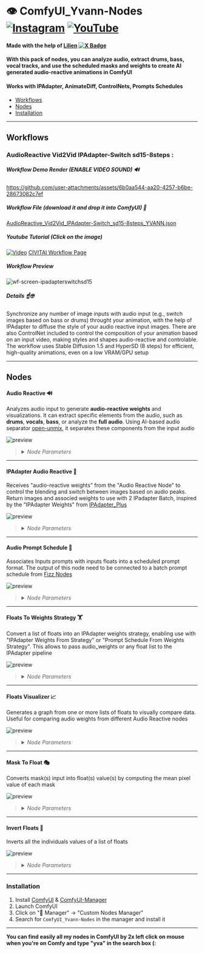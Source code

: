 # 👁️ ComfyUI_Yvann-Nodes  [![Instagram](https://img.shields.io/badge/yvann.mp4-white?style=for-the-badge&logo=instagram&logoColor=E4405F)](https://www.instagram.com/yvann.mp4/) [![YouTube](https://img.shields.io/badge/yvann.mp4-white?style=for-the-badge&logo=youtube&logoColor=FF0000)](https://www.youtube.com/channel/yvann.mp4)

#### Made with the help of [Lilien](https://github.com/Lilien86) [![X Badge](https://img.shields.io/badge/lilien.rig-white?style=flat&logo=x&logoColor=black)](https://x.com/Lilien_RIG)

#### **With this pack of nodes, you can analyze audio, extract drums, bass, vocal tracks, and use the scheduled masks and weights to create AI generated audio-reactive animations in ComfyUI**

#### **Works with IPAdapter, AnimateDiff, ControlNets, Prompts Schedules**

- [Workflows](#Workflows)
- [Nodes](#Nodes)
- [Installation](#Installation)

--- 

## Workflows

### AudioReactive Vid2Vid IPAdapter-Switch sd15-8steps :

##### Workflow Demo Render *(ENABLE VIDEO SOUND)* 🔊

https://github.com/user-attachments/assets/6b0aa544-aa20-4257-b6be-28673082c7ef

##### Workflow File (download it and drop it into ComfyUI) 📜
[AudioReactive_Vid2Vid_IPAdapter-Switch_sd15-8steps_YVANN.json](./AudioReactive_Workflows/AudioReactive_Vid2Vid_IPAdapter-Switch_sd15-8steps_YVANN.json)


##### Youtube Tutorial (Click on the image)
[![Video](https://img.youtube.com/vi/Gb4IESsiiJo/maxresdefault.jpg)](https://www.youtube.com/live/Gb4IESsiiJo?si=rFdOwKaFhnHxZCba)
[CIVITAI Workflow Page](https://civitai.com/models/867298)
##### Workflow Preview
![wf-screen-ipadapterswitchsd15](assets/wf_previews/Preview_AudioReactive_Vid2Vid_IPAdapter-Switch_sd15-8steps_YVANN.png)

##### Details ☝️🤓
Synchronize any number of image inputs with audio input (e.g., switch images based on bass or drums) throught your animation, with the help of IPAdapter to diffuse the style of your audio reactive input images. There are also ControlNet included to control the composition of your animation based on an input video, making styles and shapes audio-reactive and controlable. The workflow uses Stable Diffusion 1.5 and HyperSD (8 steps) for efficient, high-quality animations, even on a low VRAM/GPU setup

---
## Nodes

#### Audio Reactive 🔊

Analyzes audio input to generate **audio-reactive weights** and visualizations. It can extract specific elements from the audio, such as **drums**, **vocals**, **bass**, or analyze the **full audio**. Using AI-based audio separator [open-unmix](https://github.com/sigsep/open-unmix-pytorch), it separates these components from the input audio

![preview](assets/nodes_previews/AudioReactive_node_solo.png)

><details>
>  <summary><i>Node Parameters</i></summary>
>
>  - **batch_size**: The number of audio frames to process
>  - **fps**: Frames per second for processing audio weights, the output of your animation need to have the same fps to be correctly synchronized
>  - **audio**: Input audio file
>  - **analysis_mode**: Selects the audio component to analyze (**Drums Only**, **Full Audio**, **Vocals Only**, **Bass Only**, **Other Audio**). This analysis is performed using AI-based audio separation models (open-unmix)
>  - **threshold**: Filters the audio weights based on sound intensity (only values above the threshold pass through)
>  - **add**: Adds a constant value to all the weights
>  - **smooth**: Smoothing factor to reduce sharp transitions between weights
>  - **multiply**: Multiplication factor to amplify the weights
>  - **add_range**: Expands the range of the weights to control output dynamic range
>  - **invert_weights**: Inverts the audio weights
>
>  **Outputs**:
>  - **graph_audio**: An image displaying a graph of the audio weights over time, representing the variation in intensity across the analyzed frames
>  - **processed_audio**: The separated or processed audio (e.g., drums, vocals) used in the analysis
>  - **original_audio**: The original audio input without modifications
>  - **audio_weights**: A float list of audio-reactive weights based on the processed audio
>
></details>

---

#### IPAdapter Audio Reactive 🎵

Receives "audio-reactive weights" from the "Audio Reactive Node" to control the blending and switch between images based on audio peaks. Return images and associed weights to use with 2 IPadapter Batch, inspired by the "IPAdapter Weights" from [IPAdapter_Plus](https://github.com/cubiq/ComfyUI_IPAdapter_plus)

![preview](assets/nodes_previews/IPAdapter_AudioReactive_Solo.png)

><details>
>  <summary><i>Node Parameters</i></summary>
>
>  - **images**: A batch of images used as sources for transitions, each images switch when a peak occurs in the audio (when you see a red dots in the graph)
>  - **audio_weights**: A list of audio-reactive weights used to control image blending, received from "Audio Reactive Node"
>  - **timing**: Timing function for blending, each mode smooth the weights in a differents way, to understand what they're doing just display the audio weights you will see differents smoothed values
>  - **transition_frames**: The number of frames over which to blend between images, I recommend lower low values when you have a low frame rate and high value when you have a high frame rate
>  - **threshold**: The minimum height required for a peak in the audio to be considered, look at the graph to understand
>  - **distance**: The minimum number of frames between peaks, useful when you have small peaks near a big peak and you want only the big peak, you can kind of ignore the small peaks around by increasing the distance
>  - **prominence**: The relative importance of a peak (not really important lol)
>
>  **Outputs**:
>  - **switch_index**: Each frame indices at which image transitions occur, useful only in the case you want to have a scheduled prompt based on the peak of your audio, in this case connect this output to my node "Audio Prompt Schedule"
>  - **image_1**: The starting image for a transition, connect it to the first IPadapter batch in the image input
>  - **weights**: The calculated blending weights for image transitions, connect it to the first IPadapter batch in the weight input
>  - **image_2**: The ending image for a transition, connect it to the second IPadapter batch in the image input
>  - **weights_invert**: The inverse of the calculated blending weights, connect it to the second IPadapter batch in the weight input
>  - **graph_audio_index**: An image visualization of audio weights, detected peaks, and image transitions
>
></details>

---

#### Audio Prompt Schedule 📝

Associates Inputs prompts with inputs floats into a scheduled prompt format. The output of this node need to be connected to a batch prompt schedule from [Fizz Nodes](https://github.com/FizzleDorf/ComfyUI_FizzNodes)

![preview](assets/nodes_previews/Audio_Prompt_schedule_solo.png)

><details>
>  <summary><i>Node Parameters</i></summary>
>
>  - **switch_index**: A list of indices where prompts will change (required, type FLOAT)
>  - **prompts**: A multiline string of prompts to be used at each index (type STRING, default: empty)
>
>  **Outputs**:
>  - **prompt_schedule**: A string representation of the prompt schedule. Each audio reactive index is associated with a prompt from the provided list
>
></details>

---

#### Floats To Weights Strategy 🏋️

Convert a list of floats into an IPAdapter weights strategy, enabling use with "IPAdapter Weights From Strategy" or "Prompt Schedule From Weights Strategy". This allows to pass audio_weights or any float list to the IPAdapter pipeline

![preview](assets/nodes_previews/floatstoWeightsStrategy_Solo.png)

><details>
>  <summary><i>Node Parameters</i></summary>
>
>  - **floats**: The list of float values to be converted into a weights strategy
>  - **batch_size**: The number of frames you want to proceed
>
>  **Outputs**:
>  - **WEIGHTS_STRATEGY**: A dictionary containing the weights strategy used by IPAdapter, including the weights and related parameters
>
></details>

---

#### Floats Visualizer 📈

Generates a graph from one or more lists of floats to visually compare data. Useful for comparing audio weights from different Audio Reactive nodes

![preview](assets/nodes_previews/FloatsVisaulizer_solo.png)

><details>
>  <summary><i>Node Parameters</i></summary>
>
>  - **floats**: The primary list of float values to visualize
>  - **title**: Title of the graph
>  - **x_label**: Label for the x-axis
>  - **y_label**: Label for the y-axis
>  - **floats_optional2**: (Optional) A second list of float values to include in the visualization
>  - **floats_optional3**: (Optional) A third list of float values to include in the visualization
>
>  **Outputs**:
>  - **visual_graph**: An image displaying the graph of the provided float sequences
>
></details>

---

#### Mask To Float 🎭

Converts mask(s) input into float(s) value(s) by computing the mean pixel value of each mask

![preview](assets/nodes_previews/masktofloat_Solo.png)

><details>
>  <summary><i>Node Parameters</i></summary>
>
>  - **mask**: The mask input from which to compute the float value
>
>  **Outputs**:
>  - **float**: A float representing the average value of the mask
>
></details>

---

#### Invert Floats 🔁

Inverts all the individuals values of a list of floats

![preview](assets/nodes_previews/InverFloats_Solo.png)

><details>
>  <summary><i>Node Parameters</i></summary>
>
>  - **floats**: The list of float values to invert
>
>  **Outputs**:
>  - **floats_invert**: The inverted list of float values, where all the individual values have been inversed
>
></details>

---

### Installation
1. Install [ComfyUI](https://github.com/comfyanonymous/ComfyUI) & [ComfyUI-Manager](https://github.com/ltdrdata/ComfyUI-Manager)
2. Launch ComfyUI
3. Click on "🧩 Manager" -> "Custom Nodes Manager"
4. Search for `ComfyUI_Yvann-Nodes` in the manager and install it

---

**You can find easily all my nodes in ComfyUI by 2x left click on mouse when you're on Comfy and type "yva" in the search box (:**

